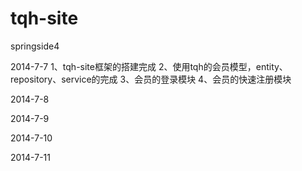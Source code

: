 tqh-site
========
springside4 

2014-7-7
1、tqh-site框架的搭建完成
2、使用tqh的会员模型，entity、repository、service的完成
3、会员的登录模块
4、会员的快速注册模块

2014-7-8

2014-7-9

2014-7-10

2014-7-11
